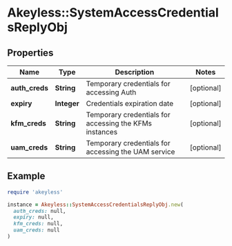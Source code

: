 # Akeyless::SystemAccessCredentialsReplyObj

## Properties

| Name | Type | Description | Notes |
| ---- | ---- | ----------- | ----- |
| **auth_creds** | **String** | Temporary credentials for accessing Auth | [optional] |
| **expiry** | **Integer** | Credentials expiration date | [optional] |
| **kfm_creds** | **String** | Temporary credentials for accessing the KFMs instances | [optional] |
| **uam_creds** | **String** | Temporary credentials for accessing the UAM service | [optional] |

## Example

```ruby
require 'akeyless'

instance = Akeyless::SystemAccessCredentialsReplyObj.new(
  auth_creds: null,
  expiry: null,
  kfm_creds: null,
  uam_creds: null
)
```

